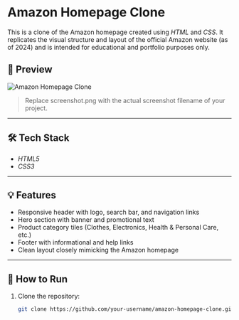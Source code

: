 # Amazon Homepage Clone

This is a clone of the Amazon homepage created using *HTML* and *CSS*. It replicates the visual structure and layout of the official Amazon website (as of 2024) and is intended for educational and portfolio purposes only.

## 📸 Preview

![Amazon Homepage Clone]([./screenshot.png](https://github.com/Sudeshj9797/Amazon-clone/blob/main/amazon%20homepage%201.png))

> Replace screenshot.png with the actual screenshot filename of your project.

---

## 🛠 Tech Stack

- *HTML5*
- *CSS3*

---

## 💡 Features

- Responsive header with logo, search bar, and navigation links
- Hero section with banner and promotional text
- Product category tiles (Clothes, Electronics, Health & Personal Care, etc.)
- Footer with informational and help links
- Clean layout closely mimicking the Amazon homepage

---

## 🔧 How to Run

1. Clone the repository:
   ```bash
   git clone https://github.com/your-username/amazon-homepage-clone.git
